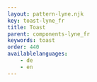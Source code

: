 ```yaml
---
layout: pattern-lyne.njk
key: toast-lyne_fr
title: Toast
parent: components-lyne_fr
keywords: toast
order: 440
availablelanguages: 
    - de
    - en
---
```

